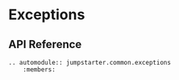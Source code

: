 # Exceptions

## API Reference

```{eval-rst}
.. automodule:: jumpstarter.common.exceptions
    :members:
```
